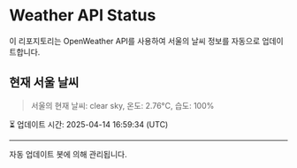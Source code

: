 
# Weather API Status

이 리포지토리는 OpenWeather API를 사용하여 서울의 날씨 정보를 자동으로 업데이트합니다.

## 현재 서울 날씨
> 서울의 현재 날씨: clear sky, 온도: 2.76°C, 습도: 100%

⏳ 업데이트 시간: 2025-04-14 16:59:34 (UTC)

---
자동 업데이트 봇에 의해 관리됩니다.
